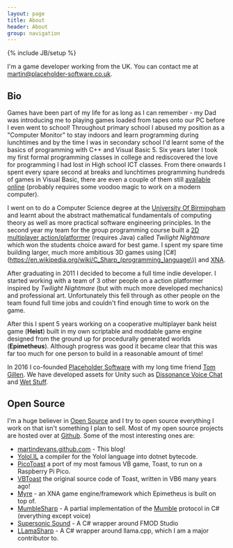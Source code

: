 ```yaml
---
layout: page
title: About 
header: About
group: navigation
---
```

{% include JB/setup %}

I'm a game developer working from the UK. You can contact me at <a href="mailto:martin@placeholder-software.co.uk">martin@placeholder-software.co.uk</a>.

## Bio

Games have been part of my life for as long as I can remember - my Dad was introducing me to playing games loaded from tapes onto our PC before I even went to school! Throughout primary school I abused my position as a "Computer Monitor" to stay indoors and learn programming during lunchtimes and by the time I was in secondary school I'd learnt some of the basics of programming with C++ and Visual Basic 5. Six years later I took my first formal programming classes in college and rediscovered the love for programming I had lost in High school ICT classes. From there onwards I spent every spare second at breaks and lunchtimes programming hundreds of games in Visual Basic, there are even a couple of them still [available](https://static.placeholder-software.co.uk/AsteroidsII.zip) [online](https://static.placeholder-software.co.uk/Platformer.rar) (probably requires some voodoo magic to work on a modern computer).

I went on to do a Computer Science degree at the [University Of Birmingham](https://www.cs.bham.ac.uk/) and learnt about the abstract mathematical fundamentals of computing theory as well as more practical software engineering principles. In the second year my team for the group programming course built a [2D multiplayer action/platformer](http://static.placeholder-software.co.uk/TwilightNightmare.rar) (requires Java) called *Twilight Nightmare* which won the students choice award for best game. I spent my spare time building larger, much more ambitious 3D games using [C#](https://en.wikipedia.org/wiki/C_Sharp_(programming_language\)) and [XNA](https://en.wikipedia.org/wiki/Microsoft_XNA).

After graduating in 2011 I decided to become a full time indie developer. I started working with a team of 3 other people on a action platformer inspired by *Twilight Nightmare* (but with much more developed mechanics) and professional art. Unfortunately this fell through as other people on the team found full time jobs and couldn't find enough time to work on the game.

After this I spent 5 years working on a cooperative multiplayer bank heist game (**Heist**) built in my own scriptable and moddable game engine designed from the ground up for procedurally generated worlds (**Epimetheus**). Although progress was good it became clear that this was far too much for one person to build in a reasonable amount of time!

In 2016 I co-founded [Placeholder Software](https://placeholder-software.co.uk/) with my long time friend [Tom Gillen](https://github.com/TomGillen). We have developed assets for Unity such as [Dissonance Voice Chat](https://www.assetstore.unity3d.com/#!/content/70078?aid=1100lJ2J) and [Wet Stuff](https://assetstore.unity.com/packages/tools/particles-effects/wet-stuff-118969?aid=1100lJ2J).

## Open Source

I'm a huge believer in [Open Source](https://en.wikipedia.org/wiki/Open_source) and I try to open source everything I work on that isn't something I plan to sell. Most of my open source projects are hosted over at [Github](https://github.com/martindevans?tab=repositories). Some of the most interesting ones are:

 - [martindevans.github.com](https://github.com/martindevans/martindevans.github.com) - This blog!
 - [Yolol.IL](https://github.com/martindevans/Yolol.IL) a compiler for the Yolol language into dotnet bytecode.
 - [PicoToast](https://github.com/martindevans/PicoToast) a port of my most famous VB game, Toast, to run on a Raspberry Pi Pico.
 - [VBToast](https://github.com/martindevans/VBToast) the original source code of Toast, written in VB6 many years ago!
 - [Myre](https://github.com/martindevans/Myre) - an XNA game engine/framework which Epimetheus is built on top of.
 - [MumbleSharp](https://github.com/martindevans/MumbleSharp) - A partial implementation of the [Mumble](http://mumble.sourceforge.net/) protocol in C# (everything except voice)
 - [Supersonic Sound](https://github.com/martindevans/SupersonicSound) - A C# wrapper around FMOD Studio
 - [LLamaSharp](https://github.com/SciSharp/LLamaSharp) - A C# wrapper around llama.cpp, which I am a major contributor to.